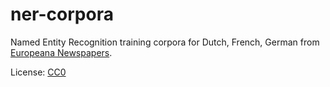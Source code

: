 # ner-corpora
Named Entity Recognition training corpora for Dutch, French, German from [Europeana Newspapers](http://www.europeana-newspapers.eu/named-entity-recognition-for-digitised-newspapers/). 

License: [CC0](https://creativecommons.org/publicdomain/zero/1.0/)
